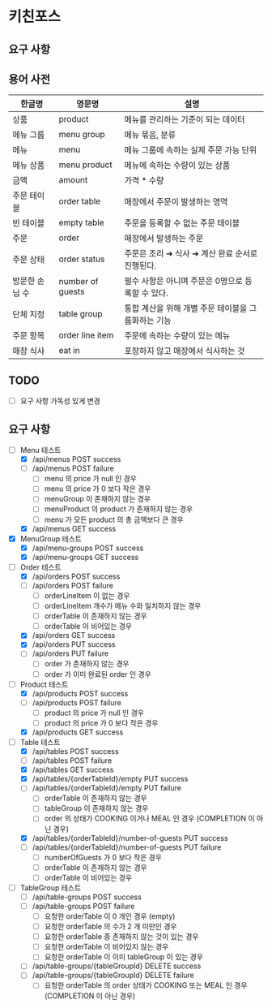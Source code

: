 # 키친포스

## 요구 사항

## 용어 사전

| 한글명 | 영문명 | 설명 |
| --- | --- | --- |
| 상품 | product | 메뉴를 관리하는 기준이 되는 데이터 |
| 메뉴 그룹 | menu group | 메뉴 묶음, 분류 |
| 메뉴 | menu | 메뉴 그룹에 속하는 실제 주문 가능 단위 |
| 메뉴 상품 | menu product | 메뉴에 속하는 수량이 있는 상품 |
| 금액 | amount | 가격 * 수량 |
| 주문 테이블 | order table | 매장에서 주문이 발생하는 영역 |
| 빈 테이블 | empty table | 주문을 등록할 수 없는 주문 테이블 |
| 주문 | order | 매장에서 발생하는 주문 |
| 주문 상태 | order status | 주문은 조리 ➜ 식사 ➜ 계산 완료 순서로 진행된다. |
| 방문한 손님 수 | number of guests | 필수 사항은 아니며 주문은 0명으로 등록할 수 있다. |
| 단체 지정 | table group | 통합 계산을 위해 개별 주문 테이블을 그룹화하는 기능 |
| 주문 항목 | order line item | 주문에 속하는 수량이 있는 메뉴 |
| 매장 식사 | eat in | 포장하지 않고 매장에서 식사하는 것 |

## TODO
- [ ] 요구 사항 가독성 있게 변경

## 요구 사항
- [ ] Menu 테스트
  - [x] /api/menus POST success
  - [ ] /api/menus POST failure
    - [ ] menu 의 price 가 null 인 경우
    - [ ] menu 의 price 가 0 보다 작은 경우
    - [ ] menuGroup 이 존재하지 않는 경우
    - [ ] menuProduct 의 product 가 존재하지 않는 경우
    - [ ] menu 가 모든 product 의 총 금액보다 큰 경우
  - [x] /api/menus GET success

- [x] MenuGroup 테스트
  - [x] /api/menu-groups POST success
  - [x] /api/menu-groups GET success

- [ ] Order 테스트
  - [x] /api/orders POST success
  - [ ] /api/orders POST failure
    - [ ] orderLineItem 이 없는 경우
    - [ ] orderLineItem 개수가 메뉴 수와 일치하지 않는 경우
    - [ ] orderTable 이 존재하지 않는 경우
    - [ ] orderTable 이 비어있는 경우
  - [x] /api/orders GET success
  - [x] /api/orders PUT success
  - [ ] /api/orders PUT failure
    - [ ] order 가 존재하지 않는 경우
    - [ ] order 가 이미 완료된 order 인 경우

- [ ] Product 테스트
  - [x] /api/products POST success
  - [ ] /api/products POST failure
    - [ ] product 의 price 가 null 인 경우
    - [ ] product 의 price 가 0 보다 작은 경우
  - [x] /api/products GET success

- [ ] Table 테스트
  - [x] /api/tables POST success
  - [ ] /api/tables POST failure
  - [x] /api/tables GET success
  - [x] /api/tables/{orderTableId}/empty PUT success
  - [ ] /api/tables/{orderTableId}/empty PUT failure
    - [ ] orderTable 이 존재하지 않는 경우
    - [ ] tableGroup 이 존재하지 않는 경우
    - [ ] order 의 상태가 COOKING 이거나 MEAL 인 경우 (COMPLETION 이 아닌 경우)
  - [x] /api/tables/{orderTableId}/number-of-guests PUT success
  - [ ] /api/tables/{orderTableId}/number-of-guests PUT failure
    - [ ] numberOfGuests 가 0 보다 작은 경우
    - [ ] orderTable 이 존재하지 않는 경우
    - [ ] orderTable 이 비어있는 경우

- [ ] TableGroup 테스트
  - [ ] /api/table-groups POST success
  - [ ] /api/table-groups POST failure
    - [ ] 요청한 orderTable 이 0 개인 경우 (empty)
    - [ ] 요청한 orderTable 의 수가 2 개 미만인 경우
    - [ ] 요청한 orderTable 중 존재하지 않는 것이 있는 경우
    - [ ] 요청한 orderTable 이 비어있지 않는 경우
    - [ ] 요청한 orderTable 이 이미 tableGroup 이 있는 경우
  - [ ] /api/table-groups/{tableGroupId} DELETE success
  - [ ] /api/table-groups/{tableGroupId} DELETE failure
    - [ ] 요청한 orderTable 의 order 상태가 COOKING 또는 MEAL 인 경우 (COMPLETION 이 아닌 경우)
